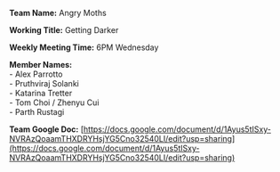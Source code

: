 **Team Name:** Angry Moths  

**Working Title:** Getting Darker  

**Weekly Meeting Time:** 6PM Wednesday  

**Member Names:**  
    - Alex Parrotto  
    - Pruthviraj Solanki  
    - Katarina Tretter  
    - Tom Choi / Zhenyu Cui  
    - Parth Rustagi
    
**Team Google Doc:** [https://docs.google.com/document/d/1Ayus5tISxy-NVRAzQoaamTHXDRYHsjYG5Cno32540LI/edit?usp=sharing](https://docs.google.com/document/d/1Ayus5tISxy-NVRAzQoaamTHXDRYHsjYG5Cno32540LI/edit?usp=sharing)
